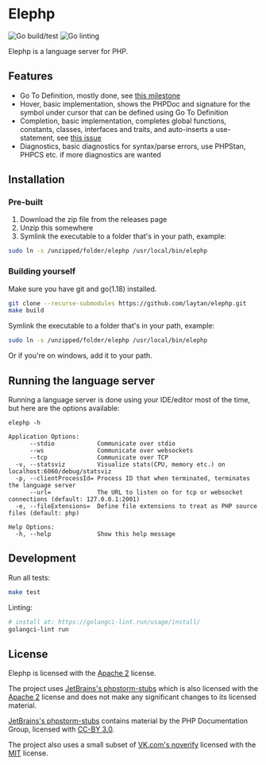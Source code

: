# Elephp

![Go build/test](https://github.com/laytan/elephp/actions/workflows/go-test.yml/badge.svg?branch=main)
![Go linting](https://github.com/laytan/elephp/actions/workflows/golangci-lint.yml/badge.svg?branch=main)

Elephp is a language server for PHP.

## Features

- Go To Definition, mostly done, see [this milestone](https://github.com/laytan/elephp/milestone/1)
- Hover, basic implementation, shows the PHPDoc and signature for the symbol under cursor that can be defined using Go To Definition
- Completion, basic implementation, completes global functions, constants, classes, interfaces and traits, and auto-inserts a use-statement, see [this issue](https://github.com/laytan/elephp/issues/22)
- Diagnostics, basic diagnostics for syntax/parse errors, use PHPStan, PHPCS etc. if more diagnostics are wanted

## Installation

### Pre-built

1. Download the zip file from the releases page
2. Unzip this somewhere
3. Symlink the executable to a folder that's in your path, example:
```bash
sudo ln -s /unzipped/folder/elephp /usr/local/bin/elephp
```

### Building yourself

Make sure you have git and go(1.18) installed.

```bash
git clone --recurse-submodules https://github.com/laytan/elephp.git
make build
```

Symlink the executable to a folder that's in your path, example:
```bash
sudo ln -s /unzipped/folder/elephp /usr/local/bin/elephp
```

Or if you're on windows, add it to your path.

## Running the language server

Running a language server is done using your IDE/editor most of the time,
but here are the options available:

```
elephp -h

Application Options:
      --stdio            Communicate over stdio
      --ws               Communicate over websockets
      --tcp              Communicate over TCP
  -v, --statsviz         Visualize stats(CPU, memory etc.) on localhost:6060/debug/statsviz
  -p, --clientProcessId= Process ID that when terminated, terminates the language server
      --url=             The URL to listen on for tcp or websocket connections (default: 127.0.0.1:2001)
  -e, --fileExtensions=  Define file extensions to treat as PHP source files (default: php)

Help Options:
  -h, --help             Show this help message
```

## Development

Run all tests:
```bash
make test
```

Linting:
```bash
# install at: https://golangci-lint.run/usage/install/
golangci-lint run
```

## License

Elephp is licensed with the [Apache 2](https://www.apache.org/licenses/LICENSE-2.0) license.

The project uses [JetBrains's phpstorm-stubs](https://github.com/JetBrains/phpstorm-stubs)
which is also licensed with the [Apache 2](https://www.apache.org/licenses/LICENSE-2.0) license and does not
make any significant changes to its licensed material.

[JetBrains's phpstorm-stubs](https://github.com/JetBrains/phpstorm-stubs) contains material by the PHP Documentation Group,
licensed with [CC-BY 3.0](https://www.php.net/manual/en/cc.license.php).

The project also uses a small subset of [VK.com's noverify](https://github.com/VKCOM/noverify)
licensed with the [MIT](https://raw.githubusercontent.com/VKCOM/noverify/v0.5.3/LICENSE) license.
